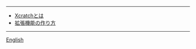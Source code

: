 ----
* [Xcratchとは](/ "What is Microbit More")
* [拡張機能の作り方](how-to-make-extension "Xcratchの独自の拡張機能をつくる方法")
----
<a href="/docs/" target="_self">English</a>